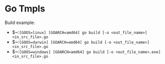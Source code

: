 # Go Tmpls

Build example:

- $~:`[GOOS=linux] [GOARCH=amd64] go build [-o <out_file_name>] <in_src_file>.go`
- $~:`[GOOS=darwin] [GOARCH=amd64] go build [-o <out_file_name>] <in_src_file>.go`
- $~:`[GOOS=windows] [GOARCH=amd64] go build [-o <out_file_name>.exe] <in_src_file>.go`
